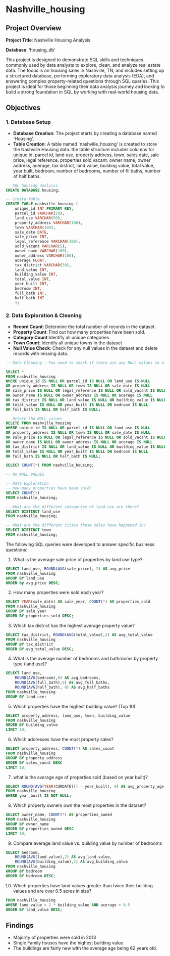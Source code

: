 # Nashville_housing

## Project Overview

**Project Title**: Nashville Housing Analysis

**Database**: 'housing_db'

This project is designed to demonstrate SQL skills and techniques commonly used by data analysts to explore, clean, and analyze real estate data. The focus is on housing sales in Nashville, TN, and includes setting up a structured database, performing exploratory data analysis (EDA), and answering complex property-related questions through SQL queries. This project is ideal for those beginning their data analysis journey and looking to build a strong foundation in SQL by working with real-world housing data.

## Objectives 

### 1. Database Setup

- **Database Creation**: The project starts by creating a database named 'Housing'.
- **Table Creation**: A table named 'nashville_housing' is created to store the Nashville Housing data. the table structure includes columns for unique id, parcel id, land use, property address, town, sales date, sale price, legal reference, properties sold vacant, owner name, owner address, acerage, tax district, land value, building value, total value, year built, bedroom, number of bedrooms, number of fll baths, number of half baths.

```sql
-- SQL housing analysis 
CREATE DATABASE housing; 

-- Create Table 
CREATE TABLE nashville_housing (
	unique_id INT PRIMARY KEY, 
    parcel_id VARCHAR(20),
    land_use VARCHAR(50),
    property_address VARCHAR(100), 
    town VARCHAR(100),
    sale_date DATE, 
    sale_price INT, 
    legal_reference VARCHAR(100),
    sold_vacant VARCHAR(5), 
    owner_name VARCHAR(100), 
    owner_address VARCHAR(100), 
    acerage FLOAT, 
    tax_district VARCHAR(50), 
    land_value INT, 
    building_value INT, 
    total_value INT,
    year_built INT, 
    bedroom INT, 
    full_bath INT,
    half_bath INT
    );
```

### 2. Data Exploration & Cleaning 

- **Record Count**: Determine the total number of records in the dataset.
- **Property Count**: Find out how many properties have been sold.
- **Category Count**:Identify all unique categories 
- **Town Count**: Identify all unique towns in the dataset
- **Null Value Check**: Check for any null values in the dataset and delete records with missing data.

```sql
-- Data Cleaning - You need to check if there are any NULL values in all the columns 

SELECT * 
FROM nashville_housing
WHERE unique_id IS NULL OR parcel_id IS NULL OR land_use IS NULL
OR property_address IS NULL OR town IS NULL OR sale_date IS NULL 
OR sale_price IS NULL OR legal_reference IS NULL OR sold_vacant IS NULL
OR owner_name IS NULL OR owner_address IS NULL OR acerage IS NULL
OR tax_district IS NULL OR land_value IS NULL OR building_value IS NULL
OR total_value IS NULL OR year_built IS NULL OR bedroom IS NULL
OR full_bath IS NULL OR half_bath IS NULL; 

-- Delete the NULL values
DELETE FROM nashville_housing 
WHERE unique_id IS NULL OR parcel_id IS NULL OR land_use IS NULL
OR property_address IS NULL OR town IS NULL OR sale_date IS NULL 
OR sale_price IS NULL OR legal_reference IS NULL OR sold_vacant IS NULL
OR owner_name IS NULL OR owner_address IS NULL OR acerage IS NULL
OR tax_district IS NULL OR land_value IS NULL OR building_value IS NULL
OR total_value IS NULL OR year_built IS NULL OR bedroom IS NULL
OR full_bath IS NULL OR half_bath IS NULL; 

SELECT COUNT(*) FROM nashville_housing;

-- No NULL VALUES 

-- Data Exploration
-- How many properties have been sold?
SELECT COUNT(*)
FROM nashville_housing; 

-- What are the different categories of land use are there? 
SELECT DISTINCT land_use
FROM nashville_housing;

-- What are the different cities these sales have happened in?
SELECT DISTINCT town
FROM nashville_housing;
```
The following SQL queries were developed to answer specific business questions: 

1. What is the average sale price of properties by land use type? 
```sql
SELECT land_use, ROUND(AVG(sale_price), 2) AS avg_price 
FROM nashville_housing 
GROUP BY land_use
ORDER by avg_price DESC; 
```
2. How many properties were sold each year?
 ```sql
SELECT YEAR(sale_date) AS sale_year, COUNT(*) AS properties_sold 
FROM nashville_housing
GROUP BY sale_year
ORDER BY properties_sold DESC;
```  
3. Which tax district has the highest average property value?
```sql
SELECT tax_district, ROUND(AVG(total_value),2) AS avg_total_value
FROM nashville_housing
GROUP BY tax_district
ORDER BY avg_total_value DESC;
```
4. What is the average number of bedrooms and bathrooms by property type (land use)?
```sql
SELECT land_use, 
	ROUND(AVG(bedroom),0) AS avg_bedrooms, 
	ROUND(AVG(full_bath),0) AS avg_full_baths, 
	ROUND(AVG(half_bath), 0) AS avg_half_baths
FROM nashville_housing
GROUP BY land_use;
```
5. Which properties have the highest building value? (Top 10)
```sql
SELECT property_address, land_use, town, building_value
FROM nashville_housing
ORDER BY building_value
LIMIT 10;
```
6. Which addresses have the most property sales?
```sql
SELECT property_address, COUNT(*) AS sales_count
FROM nashville_housing
GROUP BY property_address
ORDER BY sales_count DESC
LIMIT 10;
```
7. what is the average age of properties sold (based on year built)?
```sql
SELECT ROUND(AVG(YEAR(CURDATE()) - year_built), 0) AS avg_property_age
FROM nashville_housing
WHERE year_built IS NOT NULL; 
```
8. Which property owners own the most properties in the dataset?
```sql
SELECT owner_name, COUNT(*) AS properties_owned
FROM nashville_housing
GROUP BY owner_name
ORDER BY properties_owned DESC
LIMIT 10;
```
9. Compare average land value vs. building value by number of bedrooms
```sql
SELECT bedroom, 
	ROUND(AVG(land_value),2) AS avg_land_value,
    ROUND(AVG(building_value),2) AS avg_building_value
FROM nashville_housing
GROUP BY bedroom
ORDER BY bedroom DESC;
```
10. Which properties have land values greater than twice their building values and are over 0.5 acres in size?
```sql
FROM nashville_housing
WHERE land_value > 2 * building_value AND acerage > 0.5
ORDER BY land_value DESC;
```

## Findings 

- Majority of properties were sold in 2013
- Single Family houses have the highest building value
- The buildings are fairly new with the average age being 62 years old. 
